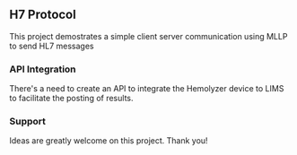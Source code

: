 ## H7 Protocol
This project demostrates a simple client server communication using MLLP to send HL7 messages

### API Integration
There's a need to create an API to integrate the Hemolyzer device to LIMS to facilitate the posting of results.

### Support
Ideas are greatly welcome on this project. Thank you!
